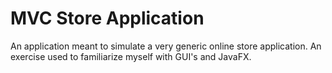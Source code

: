 # MVC Store Application
An application meant to simulate a very generic online store application. 
An exercise used to familiarize myself with GUI's and JavaFX. 
